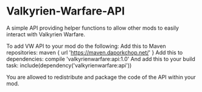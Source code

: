 # Valkyrien-Warfare-API
A simple API providing helper functions to allow other mods to easily interact with Valkyrien Warfare.

To add VW API to your mod do the following:
  Add this to Maven repositories:
  maven {
		url 'https://maven.daporkchop.net/'
	}
  Add this to dependencies:
  compile 'valkyrienwarfare:api:1.0'
  And add this to your build task:
  include(dependency('valkyrienwarfare:api'))

You are allowed to redistribute and package the code of the API within your mod.
